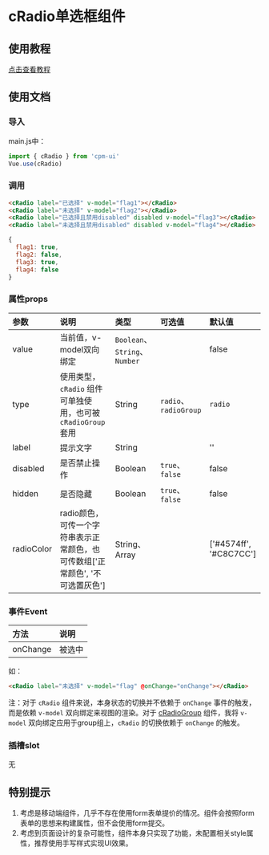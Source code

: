 # cRadio单选框组件

## 使用教程
[点击查看教程](https://cpm828.github.io/cpm-ui/demo/index.html#/radio)



## 使用文档
### 导入
main.js中：
```js
import { cRadio } from 'cpm-ui'
Vue.use(cRadio)
```

### 调用
```html
<cRadio label="已选择" v-model="flag1"></cRadio>
<cRadio label="未选择" v-model="flag2"></cRadio>
<cRadio label="已选择且禁用disabled" disabled v-model="flag3"></cRadio>
<cRadio label="未选择且禁用disabled" disabled v-model="flag4"></cRadio>
```
```js
{
  flag1: true,
  flag2: false,
  flag3: true,
  flag4: false
}
```

### 属性props
|参数|说明|类型|可选值|默认值|
|:---|:---|:---|:---|:---|
|value|当前值，v-model双向绑定|`Boolean`、`String`、`Number`||false|
|type|使用类型，`cRadio` 组件可单独使用，也可被 `cRadioGroup` 套用|String|`radio`、`radioGroup`|`radio`|
|label|提示文字|String||''|
|disabled|是否禁止操作|Boolean|`true`、`false`|false|
|hidden|是否隐藏|Boolean|`true`、`false`|false|
|radioColor|radio颜色，可传一个字符串表示正常颜色，也可传数组['正常颜色', '不可选置灰色']|String、Array||['#4574ff', '#C8C7CC']|

### 事件Event
|方法|说明|
|:---|:---|
|onChange|被选中|

如：
```html
<cRadio label="未选择" v-model="flag" @onChange="onChange"></cRadio>
```

注：对于 `cRadio` 组件来说，本身状态的切换并不依赖于 `onChange` 事件的触发，而是依赖 `v-model` 双向绑定来视图的渲染。对于 [cRadioGroup](https://github.com/cpm828/cpm828.github.io/blob/master/cpm_ui/document/cRadioGroup.md) 组件，我将 `v-model` 双向绑定应用于group组上，`cRadio` 的切换依赖于 `onChange` 的触发。

### 插槽slot
无



## 特别提示

1. 考虑是移动端组件，几乎不存在使用form表单提价的情况。组件会按照form表单的思想来构建属性，但不会使用form提交。<br>
2. 考虑到页面设计的复杂可能性，组件本身只实现了功能，未配置相关style属性，推荐使用手写样式实现UI效果。